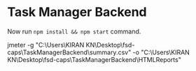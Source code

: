 # Task Manager Backend

Now run `npm install && npm start` command.

jmeter -g "C:\Users\KIRAN KN\Desktop\fsd-caps\TaskManagerBackend\summary.csv" -o "C:\Users\KIRAN KN\Desktop\fsd-caps\TaskManagerBackend\HTMLReports"
